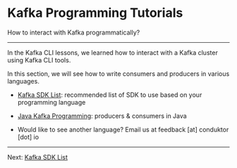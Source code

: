 Kafka Programming Tutorials
===========================

How to interact with Kafka programmatically?

* * *

In the Kafka CLI lessons, we learned how to interact with a Kafka cluster using Kafka CLI tools.

In this section, we will see how to write consumers and producers in various languages.

*   [Kafka SDK List](https://github.com/AbdoMusk/Apache-Kafka/blob/main/4-%20Kafka%20Programming%20Tutorials/Kafka%20SDK%20List.md): recommended list of SDK to use based on your programming language
    
*   [Java Kafka Programming](/kafka/java-kafka-programming/): producers & consumers in Java
    
*   Would like to see another language? Email us at feedback \[at\] conduktor \[dot\] io

---
Next: [Kafka SDK List](https://github.com/AbdoMusk/Apache-Kafka/blob/main/4-%20Kafka%20Programming%20Tutorials/Kafka%20SDK%20List.md)
